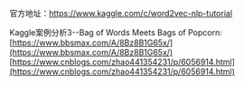 官方地址：https://www.kaggle.com/c/word2vec-nlp-tutorial

Kaggle案例分析3--Bag of Words Meets Bags of Popcorn:
[https://www.bbsmax.com/A/8Bz8B1G65x/](https://www.bbsmax.com/A/8Bz8B1G65x/)
[https://www.cnblogs.com/zhao441354231/p/6056914.html](https://www.cnblogs.com/zhao441354231/p/6056914.html)

